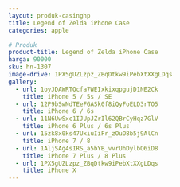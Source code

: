 ```yaml
---
layout: produk-casinghp
title: Legend of Zelda iPhone Case
categories: apple

# Produk
product-title: Legend of Zelda iPhone Case
harga: 90000
sku: hn-1307
image-drive: 1PX5gUZLzpz_ZBqDtkw9iPebXtXXgLDqs
gallery:
  - url: 1oyJDAWRTOcfa7WEIxkixqpgujD1NE2Ck
    title: iPhone 5 / 5s / SE
  - url: 12P9bSwNdTEeFGASk0f8iQyFoELD3rTO5
    title: iPhone 6 / 6s
  - url: 11N6UwSxc1IJUpJZrIl62QBrCyHqz7GlV
    title: iPhone 6 Plus / 6s Plus
  - url: 15zk8x0ks47UxiuIiFr_zOuO8b5j9AlCn
    title: iPhone 7 / 8
  - url: 1AljSAg4sIRS_a5bYB_vvrUhDylbO6iD8
    title: iPhone 7 Plus / 8 Plus
  - url: 1PX5gUZLzpz_ZBqDtkw9iPebXtXXgLDqs
    title: iPhone X
---
```

